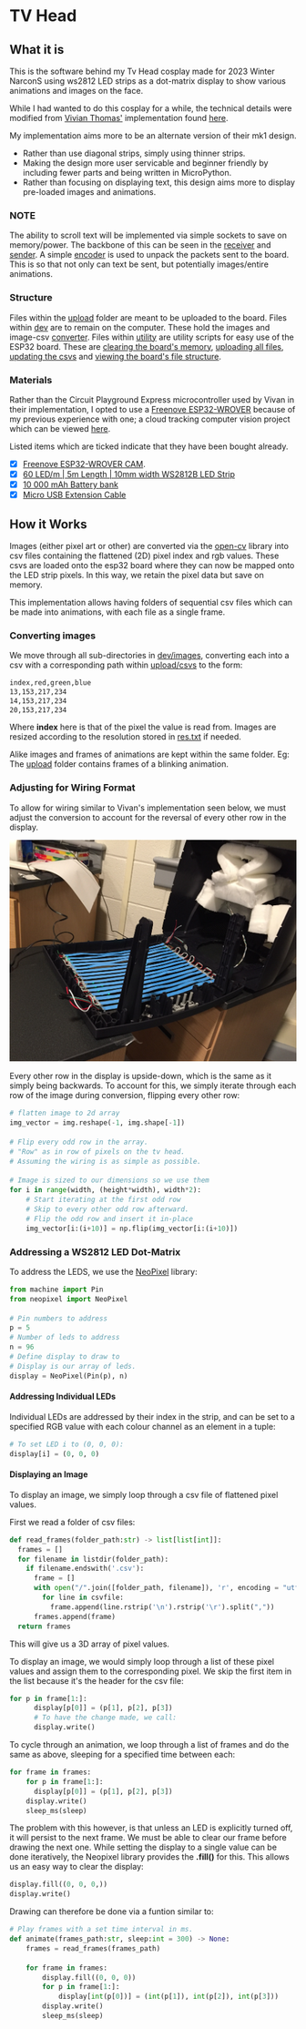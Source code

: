 # TV Head

## What it is

This is the software behind my Tv Head cosplay made for 2023 Winter NarconS using ws2812 LED strips as a dot-matrix display to show various animations and images on the face.

While I had wanted to do this cosplay for a while, the technical details were modified from [Vivian Thomas'](https://rose.systems) implementation found [here](https://rose.systems/tv_head/).

My implementation aims more to be an alternate version of their mk1 design.

- Rather than use diagonal strips, simply using thinner strips.
- Making the design more user servicable and beginner friendly by including fewer parts and being written in MicroPython.
- Rather than focusing on displaying text, this design aims more to display pre-loaded images and animations.

### NOTE

The ability to scroll text will be implemented via simple sockets to save on memory/power. The backbone of this can be seen in the [receiver](dev/receiver.py) and [sender](upload/receiver.py).
A simple [encoder](uploads/encoder.py) is used to unpack the packets sent to the board. This is so that not only can text be sent, but potentially images/entire animations.

### Structure

Files within the [upload](/upload/) folder are meant to be uploaded to the board.
Files within [dev](/dev/) are to remain on the computer. These hold the images and image-csv [converter](/dev/image_converter.py).
Files within [utility](/utility/) are utility scripts for easy use of the ESP32 board. These are [clearing the board's memory](/utility/clear_all.py), [uploading all files](/utility/update_all.py), [updating the csvs](/utility/update_csvs.py) and [viewing the board's file structure](/utility/view_files.py).

### Materials

Rather than the Circuit Playground Express microcontroller used by Vivan in their implementation, I opted to use a [Freenove ESP32-WROVER](https://www.amazon.se/-/en/Freenove-ESP32-WROVER-Compatible-Wireless-Detailed/dp/B09BC5CNHM/ref=sr_1_25?crid=2F3ZES5T9PUGN&keywords=esp32&qid=1675219924&sprefix=esp32%2Caps%2C376&sr=8-25) because of my previous experience with one; a cloud tracking computer vision project which can be viewed [here](https://github.com/sudoDeVinci/Colour-Based-Cloud-Detection).

Listed items which are ticked indicate that they have been bought already.

- [x] [Freenove ESP32-WROVER CAM](https://www.amazon.se/-/en/Freenove-ESP32-WROVER-Compatible-Wireless-Detailed/dp/B09BC5CNHM/ref=sr_1_25?crid=2F3ZES5T9PUGN&keywords=esp32&qid=1675219924&sprefix=esp32%2Caps%2C376&sr=8-25).
- [x] [60 LED/m | 5m Length | 10mm width WS2812B LED Strip](https://www.amazon.se/-/en/dp/B08L8X7Z4P?psc=1&ref=ppx_yo2ov_dt_b_product_details)
- [x] [10 000 mAh Battery bank](https://www.amazon.se/-/en/Varta-5797610111-Power-Bank-Silver/dp/B08G91WFQR/ref=sr_1_10?crid=3BJ4IKJVQS9UX&keywords=powerbank&qid=1675220403&sprefix=power%2Bban%2Caps%2C373&sr=8-10&th=1)
- [x] [Micro USB Extension Cable](https://www.amazon.se/-/en/gp/product/B012S0ZQNU/ref=ox_sc_act_title_1?smid=ANU9KP01APNAG&psc=1)

## How it Works

Images (either pixel art or other) are converted via the [open-cv](https://docs.opencv.org/4.x/d6/d00/tutorial_py_root.html) library into csv files containing the flattened (2D) pixel index and rgb values. These csvs are loaded onto the esp32 board where they can now be mapped onto the LED strip pixels. In this way, we retain the pixel data but save on memory.

This implementation allows having folders of sequential csv files which can be made into animations, with each file as a single frame.

### Converting images

We move through all sub-directories in [dev/images](/dev/images), converting each into a csv with a corresponding path within [upload/csvs](/upload/csvs) to the form:

```csv
index,red,green,blue
13,153,217,234
14,153,217,234
20,153,217,234
```

Where **index** here is that of the pixel the value is read from. Images are resized according to the resolution stored in [res.txt](/upload/res.txt) if needed.

Alike images and frames of animations are kept within the same folder. Eg: The [upload](upload/csvs/blink) folder contains frames of a blinking animation.

### Adjusting for Wiring Format

To allow for wiring similar to Vivan's implementation seen below, we must adjust the conversion to account for the reversal of every other row in the display.

![wiring](media/vivian-back-panel.jpg)

Every other row in the display is upside-down, which is the same as it simply being backwards. To account for this, we simply iterate through each row of the image during conversion, flipping every other row:

```python
# flatten image to 2d array
img_vector = img.reshape(-1, img.shape[-1])

# Flip every odd row in the array.
# "Row" as in row of pixels on the tv head.
# Assuming the wiring is as simple as possible.

# Image is sized to our dimensions so we use them
for i in range(width, (height*width), width*2):
    # Start iterating at the first odd row
    # Skip to every other odd row afterward.
    # Flip the odd row and insert it in-place
    img_vector[i:(i+10)] = np.flip(img_vector[i:(i+10)])
```

### Addressing a WS2812 LED Dot-Matrix

To address the LEDS, we use the [NeoPixel](https://docs.micropython.org/en/latest/esp8266/tutorial/neopixel.html) library:

```python
from machine import Pin
from neopixel import NeoPixel

# Pin numbers to address
p = 5
# Number of leds to address
n = 96
# Define display to draw to
# Display is our array of leds.
display = NeoPixel(Pin(p), n)
```

#### Addressing Individual LEDs

Individual LEDs are addressed by their index in the strip, and can be set to a specified RGB value with each colour channel as an element in a tuple:

```python
# To set LED i to (0, 0, 0):
display[i] = (0, 0, 0)  
```

#### Displaying an Image

To display an image, we simply loop through a csv file of flattened pixel values.

First we read a folder of csv files:

```python
def read_frames(folder_path:str) -> list[list[int]]:
  frames = []
  for filename in listdir(folder_path):
    if filename.endswith('.csv'):
      frame = []
      with open("/".join([folder_path, filename]), 'r', encoding = "utf-8") as csvfile:
        for line in csvfile:
          frame.append(line.rstrip('\n').rstrip('\r').split(","))
      frames.append(frame)
  return frames
```

This will give us a 3D array of pixel values.

To display an image, we would simply loop through a list of these pixel values and assign them to the corresponding pixel.
We skip the first item in the list because it's the header for the csv file:

```python
for p in frame[1:]:
      display[p[0]] = (p[1], p[2], p[3])
      # To have the change made, we call:
      display.write()
```

To cycle through an animation, we loop through a list of frames and do the same as above, sleeping for a specified time between each:

```python
for frame in frames:
    for p in frame[1:]:
      display[p[0]] = (p[1], p[2], p[3])
    display.write()
    sleep_ms(sleep)
```

The problem with this however, is that unless an LED is explicitly turned off, it will persist to the next frame. We must be able to  clear our frame before drawing the next one.
While setting the display to a single value can be done iteratively, the Neopixel library provides the **.fill()** for this. This allows us an easy way to clear the display:

```python
display.fill((0, 0, 0,))
display.write()
```

Drawing can therefore be done via a funtion similar to:

```python
# Play frames with a set time interval in ms.
def animate(frames_path:str, sleep:int = 300) -> None:
    frames = read_frames(frames_path)

    for frame in frames:
        display.fill((0, 0, 0))
        for p in frame[1:]:
            display[int(p[0])] = (int(p[1]), int(p[2]), int(p[3]))
        display.write()
        sleep_ms(sleep)
```
